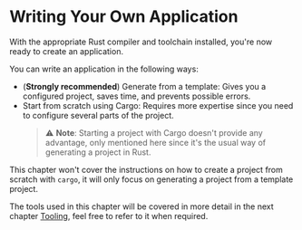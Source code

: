 # Writing Your Own Application

With the appropriate Rust compiler and toolchain installed, you're now ready to create an application.

You can write an application in the following ways:

- (**Strongly recommended**) Generate from a template: Gives you a configured project, saves time, and prevents possible errors.
- Start from scratch using Cargo: Requires more expertise since you need to configure several parts of the project.
    > ⚠️ **Note**: Starting a project with Cargo doesn't provide any advantage, only mentioned here since it's the usual way of generating a project in Rust.

This chapter won't cover the instructions on how to create a project from scratch with `cargo`, it will only focus on generating a project from a template project.

The tools used in this chapter will be covered in more detail in the next chapter [Tooling][tooling], feel free to refer to it when required.

[tooling]: ../tooling/index.md
